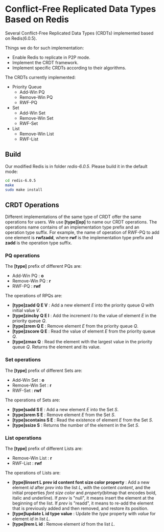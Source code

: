 # Conflict-Free Replicated Data Types Based on Redis

Several Conflict-Free Replicated Data Types (CRDTs) implemented based on Redis(6.0.5).

Things we do for such implementation:

* Enable Redis to replicate in P2P mode.
* Implement the CRDT framework.
* Implement specific CRDTs according to their algorithms.

The CRDTs currently implemented:

* Priority Queue
  * Add-Win PQ
  * Remove-Win PQ
  * RWF-PQ
* Set
  * Add-Win Set
  * Remove-Win Set
  * RWF-Set
* List
  * Remove-Win List
  * RWF-List

## Build

Our modified Redis is in folder *redis-6.0.5*. Please build it in the default mode:

```bash
cd redis-6.0.5
make
sudo make install
```

## CRDT Operations

Different implementations of the same type of CRDT offer the same operations for users. We use **[type][op]** to name our CRDT operations. The operations name contains of an implementation type prefix and an operation type suffix. For example, the name of operation of RWF-PQ to add one element is **rwfzadd**, where **rwf** is the implementation type prefix and **zadd** is the operation type suffix.

### PQ operations

The **[type]** prefix of different PQs are:

* Add-Win PQ : **o**
* Remove-Win PQ : **r**
* RWF-PQ : **rwf**

The operations of RPQs are:

* **[type]zadd Q E V** : Add a new element *E* into the priority queue *Q* with initial value *V*.
* **[type]zincby Q E I** : Add the increment *I* to the value of element *E* in the priority queue *Q*.
* **[type]zrem Q E** : Remove element *E* from the priority queue *Q*.
* **[type]zscore Q E** : Read the value of element *E* from the priority queue *Q*.
* **[type]zmax Q** : Read the element with the largest value in the priority queue *Q*. Returns the element and its value.

### Set operations

The **[type]** prefix of different Sets are:

* Add-Win Set : **o**
* Remove-Win Set : **r**
* RWF-Set : **rwf**

The operations of Sets are:

* **[type]sadd S E** : Add a new element *E* into the Set *S*.
* **[type]srem S E** : Remove element *E* from the Set *S*.
* **[type]scontains S E** : Read the existence of element *E* from the Set *S*.
* **[type]ssize S** : Returns the number of the element in the Set *S*.

### List operations

The **[type]** prefix of different Lists are:

* Remove-Win List : **r**
* RWF-List : **rwf**

The operations of Lists are:

* **[type]linsert L prev id content font size color property** : Add a new element *id* after *prev* into the list *L*, with the content *content*, and the initial properties *font* *size* *color* and *property*(bitmap that encodes bold, italic and underline). If *prev* is "null", it means insert the element at the beginning of the list. If *prev* is "readd", it means to re-add the element that is previously added and then removed, and restore its position.
* **[type]lupdate L id type value** : Update the *type* property with *value* for element *id* in list *L*.
* **[type]lrem L id** : Remove element *id* from the list *L*.
